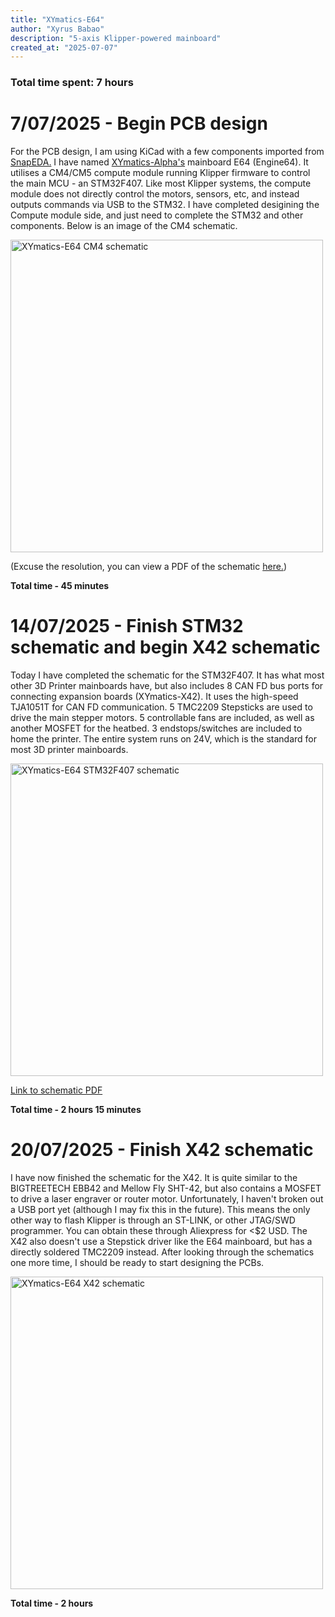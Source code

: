 ```yaml
---
title: "XYmatics-E64"
author: "Xyrus Babao"
description: "5-axis Klipper-powered mainboard"
created_at: "2025-07-07"
---
```


### <b>Total time spent: 7 hours</b>

# 7/07/2025 - Begin PCB design
For the PCB design, I am using KiCad with a few components imported from <a href="https://snapeda.com/">SnapEDA.</a> I have named <a href='https://github.com/XyrusB2010/XYmatics-Alpha/tree/main'>XYmatics-Alpha's</a> mainboard E64 (Engine64). It utilises a CM4/CM5 compute module running Klipper firmware to control the main MCU - an STM32F407. Like most Klipper systems, the compute module does not directly control the motors, sensors, etc, and instead outputs commands via USB to the STM32. I have completed desigining the Compute module side, and just need to complete the STM32 and other components. Below is an image of the CM4 schematic.

<img src="https://github.com/user-attachments/assets/16006f6d-e0e2-467e-8219-a059112f625b" alt="XYmatics-E64 CM4 schematic" width="500">

(Excuse the resolution, you can view a PDF of the schematic <a href="https://github.com/XyrusB2010/XYmatics-E64/blob/main/Schematics/xymatics-e64.pdf">here.</a>)

<b>Total time - 45 minutes</b>

# 14/07/2025 - Finish STM32 schematic and begin X42 schematic
Today I have completed the schematic for the STM32F407. It has what most other 3D Printer mainboards have, but also includes 8 CAN FD bus ports for connecting expansion boards (XYmatics-X42). It uses the high-speed TJA1051T for CAN FD communication. 5 TMC2209 Stepsticks are used to drive the main stepper motors. 5 controllable fans are included, as well as another MOSFET for the heatbed. 3 endstops/switches are included to home the printer. The entire system runs on 24V, which is the standard for most 3D printer mainboards.

<img src="https://github.com/user-attachments/assets/a8ee5966-3f1e-482e-ba25-d5396afab688" alt="XYmatics-E64 STM32F407 schematic" width="500">

<a href="https://github.com/XyrusB2010/XYmatics-E64/blob/main/Schematics/xymatics-e64.pdf">Link to schematic PDF</a>

<b>Total time - 2 hours 15 minutes</b>

# 20/07/2025 - Finish X42 schematic
I have now finished the schematic for the X42. It is quite similar to the BIGTREETECH EBB42 and Mellow Fly SHT-42, but also contains a MOSFET to drive a laser engraver or router motor. Unfortunately, I haven't broken out a USB port yet (although I may fix this in the future). This means the only other way to flash Klipper is through an ST-LINK, or other JTAG/SWD programmer. You can obtain these through Aliexpress for <$2 USD. The X42 also doesn't use a Stepstick driver like the E64 mainboard, but has a directly soldered TMC2209 instead. After looking through the schematics one more time, I should be ready to start designing the PCBs.

<img src="https://github.com/user-attachments/assets/298dfdd6-ca6b-4de3-b091-deef21a09c47" alt="XYmatics-E64 X42 schematic" width="500">

<b>Total time - 2 hours</b>
